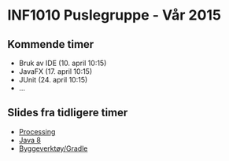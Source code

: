 # INF1010 Puslegruppe - Vår 2015

## Kommende timer

- Bruk av IDE (10. april 10:15)
- JavaFX (17. april 10:15)
- JUnit (24. april 10:15)
- ...

## Slides fra tidligere timer
- [Processing](http://slides.com/evestera/inf1010-processing/)
- [Java 8](http://slides.com/evestera/inf1010-java8-pusle/)
- [Byggeverktøy/Gradle](http://slides.com/evestera/bygge-java)